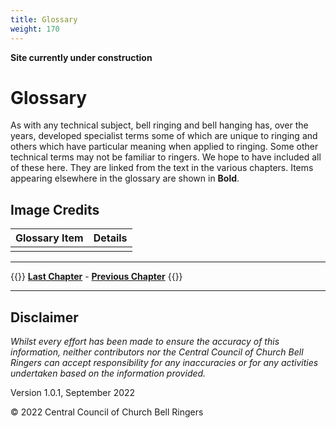 ```yaml
---
title: Glossary
weight: 170
---
```


**Site currently under construction**

# Glossary

As with any technical subject, bell ringing and bell hanging has, over the years, developed specialist terms some of which are unique to ringing and others which have particular meaning when applied to ringing. Some other technical terms may not be familiar to ringers. We hope to have included all of these here. They are linked from the text in the various chapters. Items appearing elsewhere in the glossary are shown in **Bold**.

## Image Credits

| Glossary Item | Details | 
| :--- | --- | 
| | |

----

{{<hint info>}}
**[Last Chapter](../180-acks-and-sources/)** - **[Previous Chapter](../160-fault-finding/)**
{{</hint>}}

-----

## Disclaimer
 
*Whilst every effort has been made to ensure the accuracy of this information, neither contributors nor the Central Council of Church Bell Ringers can accept responsibility for any inaccuracies or for any activities undertaken based on the information provided.*

Version 1.0.1, September 2022

© 2022 Central Council of Church Bell Ringers
